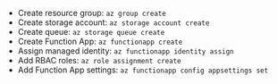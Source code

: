 -   Create resource group: `az group create`
-   Create storage account: `az storage account create`
-   Create queue: `az storage queue create`
-   Create Function App: `az functionapp create`
-   Assign managed identity: `az functionapp identity assign`
-   Add RBAC roles: `az role assignment create`
-   Add Function App settings: `az functionapp config appsettings set`
